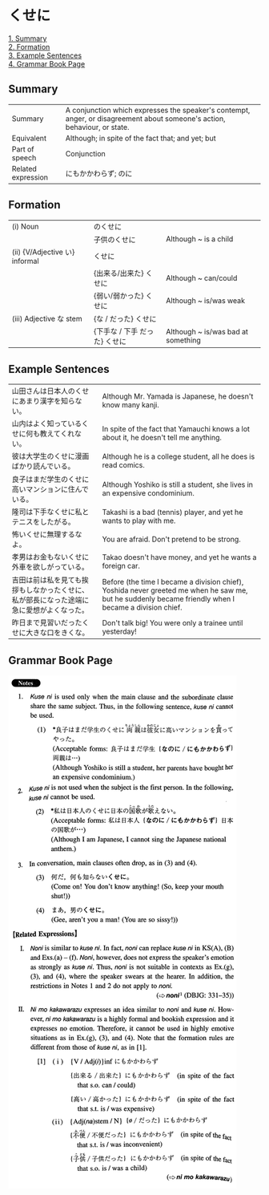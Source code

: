 # くせに

[1. Summary](#summary)<br>
[2. Formation](#formation)<br>
[3. Example Sentences](#example-sentences)<br>
[4. Grammar Book Page](#grammar-book-page)<br>


## Summary

<table><tr>   <td>Summary</td>   <td>A conjunction which expresses the speaker's contempt, anger, or disagreement about someone's action, behaviour, or state.</td></tr><tr>   <td>Equivalent</td>   <td>Although; in spite of the fact that; and yet; but</td></tr><tr>   <td>Part of speech</td>   <td>Conjunction</td></tr><tr>   <td>Related expression</td>   <td>にもかかわらず; のに</td></tr></table>

## Formation

<table class="table"> <tbody><tr class="tr head"><td class="td"><span class="numbers">(i)</span> <span class="bold">Noun</span></td><td class="td"><span class="concept">のくせに</span></td><td class="td"></td></tr><tr class="tr"><td class="td"></td><td class="td"><span>子供</span><span class="concept">のくせに</span></td><td class="td"><span>Although ~ is a child</span></td></tr><tr class="tr head"><td class="td"><span class="numbers">(ii)</span> <span class="bold">{V/Adjective い} informal</span></td><td class="td"><span class="concept">くせに</span></td><td class="td"></td></tr><tr class="tr"><td class="td"></td><td class="td"><span>{出来る/出来た} </span><span class="concept">くせに</span></td><td class="td"><span>Although ~ can/could</span></td></tr><tr class="tr"><td class="td"></td><td class="td"><span>{弱い/弱かった} </span><span class="concept">くせに</span></td><td class="td"><span>Although ~ is/was weak</span></td></tr><tr class="tr head"><td class="td"><span class="numbers">(iii)</span> <span class="bold"><span>Adjective な stem</span></span></td><td class="td"><span>{</span><span class="concept">な </span><span>/</span><span class="concept"> だった</span><span>} </span><span class="concept">くせに</span></td><td class="td"></td></tr><tr class="tr"><td class="td"></td><td class="td"><span>{下手</span><span class="concept">な </span><span>/ 下手</span><span class="concept"> だった</span><span>} </span><span class="concept">くせに</span></td><td class="td"><span>Although ~ is/was bad at something</span></td></tr></tbody></table>

## Example Sentences

<table><tr>   <td>山田さんは日本人のくせにあまり漢字を知らない。</td>   <td>Although Mr. Yamada is Japanese, he doesn't know many kanji.</td></tr><tr>   <td>山内はよく知っているくせに何も教えてくれない。</td>   <td>In spite of the fact that Yamauchi knows a lot about it, he doesn't tell me anything.</td></tr><tr>   <td>彼は大学生のくせに漫画ばかり読んでいる。</td>   <td>Although he is a college student, all he does is read comics.</td></tr><tr>   <td>良子はまだ学生のくせに高いマンションに住んでいる。</td>   <td>Although Yoshiko is still a student, she lives in an expensive condominium.</td></tr><tr>   <td>隆司は下手なくせに私とテニスをしたがる。</td>   <td>Takashi is a bad (tennis) player, and yet he wants to play with me.</td></tr><tr>   <td>怖いくせに無理するなよ。</td>   <td>You are afraid. Don't pretend to be strong.</td></tr><tr>   <td>孝男はお金もないくせに外車を欲しがっている。</td>   <td>Takao doesn't have money, and yet he wants a foreign car.</td></tr><tr>   <td>吉田は前は私を見ても挨拶もしなかったくせに、私が部長になった途端に急に愛想がよくなった。</td>   <td>Before (the time I became a division chief), Yoshida never greeted me when he saw me, but he suddenly became friendly when I became a division chief.</td></tr><tr>   <td>昨日まで見習いだったくせに大きな口をきくな。</td>   <td>Don't talk big! You were only a trainee until yesterday!</td></tr></table>

## Grammar Book Page

![](../img/Intermediateくせに.png)

